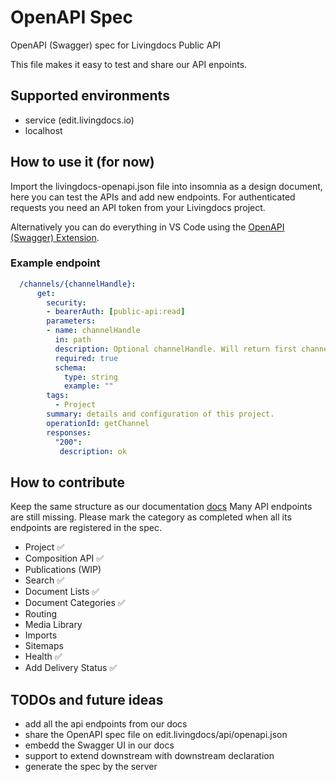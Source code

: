 # OpenAPI Spec
OpenAPI (Swagger) spec for Livingdocs Public API

This file makes it easy to test and share our API enpoints.

## Supported environments
- service (edit.livingdocs.io)
- localhost

## How to use it (for now)
Import the livingdocs-openapi.json file into insomnia as a design document, here you can test the APIs and add new endpoints.
For authenticated requests you need an API token from your Livingdocs project.

Alternatively you can do everything in VS Code using the [OpenAPI (Swagger) Extension](https://marketplace.visualstudio.com/items?itemName=42Crunch.vscode-openapi).

### Example endpoint
```yaml
  /channels/{channelHandle}:
      get:
        security:
        - bearerAuth: [public-api:read]
        parameters:
        - name: channelHandle
          in: path
          description: Optional channelHandle. Will return first channel of a project if none is passed.
          required: true
          schema:
            type: string
            example: ""
        tags:
          - Project
        summary: details and configuration of this project.
        operationId: getChannel
        responses:
          "200":
           description: ok
```
## How to contribute
Keep the same structure as our documentation [docs](https://docs.livingdocs.io/reference-docs/public-api/)
Many API endpoints are still missing. Please mark the category as completed when all its endpoints are registered in the spec.
- Project             ✅
- Composition API     ✅
- Publications (WIP)
- Search              ✅
- Document Lists      ✅
- Document Categories ✅
- Routing
- Media Library
- Imports
- Sitemaps
- Health              ✅
- Add Delivery Status ✅


## TODOs and future ideas
- add all the api endpoints from our docs
- share the OpenAPI spec file on edit.livingdocs/api/openapi.json
- embedd the Swagger UI in our docs
- support to extend downstream with downstream declaration
- generate the spec by the server
